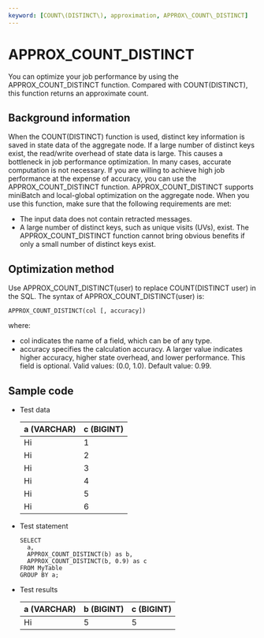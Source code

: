 ```yaml
---
keyword: [COUNT\(DISTINCT\), approximation, APPROX\_COUNT\_DISTINCT]
---
```


# APPROX\_COUNT\_DISTINCT

You can optimize your job performance by using the APPROX\_COUNT\_DISTINCT function. Compared with COUNT\(DISTINCT\), this function returns an approximate count.

## Background information

When the COUNT\(DISTINCT\) function is used, distinct key information is saved in state data of the aggregate node. If a large number of distinct keys exist, the read/write overhead of state data is large. This causes a bottleneck in job performance optimization. In many cases, accurate computation is not necessary. If you are willing to achieve high job performance at the expense of accuracy, you can use the APPROX\_COUNT\_DISTINCT function. APPROX\_COUNT\_DISTINCT supports miniBatch and local-global optimization on the aggregate node. When you use this function, make sure that the following requirements are met:

-   The input data does not contain retracted messages.
-   A large number of distinct keys, such as unique visits \(UVs\), exist. The APPROX\_COUNT\_DISTINCT function cannot bring obvious benefits if only a small number of distinct keys exist.

## Optimization method

Use APPROX\_COUNT\_DISTINCT\(user\) to replace COUNT\(DISTINCT user\) in the SQL. The syntax of APPROX\_COUNT\_DISTINCT\(user\) is:

```
APPROX_COUNT_DISTINCT(col [, accuracy])
```

where:

-   col indicates the name of a field, which can be of any type.
-   accuracy specifies the calculation accuracy. A larger value indicates higher accuracy, higher state overhead, and lower performance. This field is optional. Valid values: \(0.0, 1.0\). Default value: 0.99.

## Sample code

-   Test data

    |a \(VARCHAR\)|c \(BIGINT\)|
    |-------------|------------|
    |Hi|1|
    |Hi|2|
    |Hi|3|
    |Hi|4|
    |Hi|5|
    |Hi|6|

-   Test statement

    ```
    SELECT 
      a,
      APPROX_COUNT_DISTINCT(b) as b,
      APPROX_COUNT_DISTINCT(b, 0.9) as c
    FROM MyTable
    GROUP BY a;
    ```

-   Test results

    |a \(VARCHAR\)|b \(BIGINT\)|c \(BIGINT\)|
    |-------------|------------|------------|
    |Hi|5|5|


